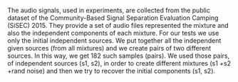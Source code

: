 The audio signals, used in experiments, are collected from the public dataset of the Community-Based Signal Separation Evaluation Camping (SiSEC) 2015. They provide a set of audio files represented the mixture and also the independent components of each mixture. For our tests we use only the initial independent sources. We put together all the independent given sources (from all mixtures) and we create pairs of two different sources. In this way, we get 182 such samples (pairs). We used those pairs, of independent sources (s1, s2), in order to create different mixtures (s1 +s2 +rand noise) and then we try to recover the initial components (s1, s2).